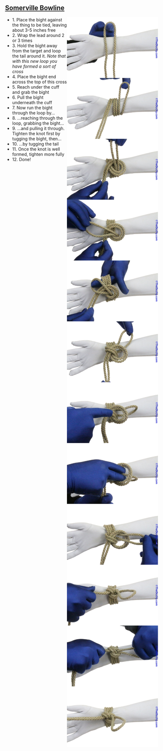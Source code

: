 ## [Somerville Bowline](https://www.theduchy.com/somerville-bowline/#core-technique-quick-overview)

- <img src="assets/Sommerville-Bowline-01.jpg" align="right" height="200vh"> 1. Place the bight against the thing to be tied, leaving about 3-5 inches free 
- <img src="assets/Sommerville-Bowline-02.jpg" align="right" height="200vh"> 2. Wrap the lead around 2 or 3 times
- <img src="assets/Sommerville-Bowline-03.jpg" align="right" height="200vh"> 3. Hold the bight away from the target and loop the tail around it. _Note that with this new loop you have formed a sort of cross_
- <img src="assets/Sommerville-Bowline-04.jpg" align="right" height="200vh"> 4. Place the bight end across the top of this cross
- <img src="assets/Sommerville-Bowline-05.jpg" align="right" height="200vh"> 5. Reach under the cuff and grab the bight
- <img src="assets/Sommerville-Bowline-06.jpg" align="right" height="200vh"> 6. Pull the bight underneath the cuff
- <img src="assets/Sommerville-Bowline-07.jpg" align="right" height="200vh"> 7. Now run the bight through the loop by…
- <img src="assets/Sommerville-Bowline-08.jpg" align="right" height="200vh"> 8. …reaching through the loop, grabbing the bight…
- <img src="assets/Sommerville-Bowline-09.jpg" align="right" height="200vh"> 9. …and pulling it through. Tighten the knot first by tugging the bight, then…
- <img src="assets/Sommerville-Bowline-10.jpg" align="right" height="200vh"> 10. …by tugging the tail
- <img src="assets/Sommerville-Bowline-11.jpg" align="right" height="200vh"> 11. Once the knot is well formed, tighten more fully
- <img src="assets/Sommerville-Bowline-12.jpg" align="right" height="200vh"> 12. Done!
